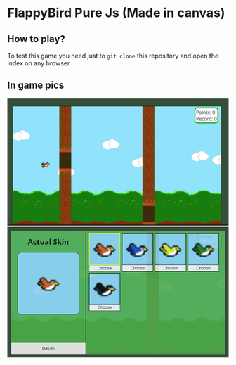 # FlappyBird Pure Js (Made in canvas)
## How to play?
To test this game you need just to ```git clone``` this repository and open the index on any browser
## In game pics

![In game image](./Images/gameImage_1.png)
![In game image](./Images/gameImage_2.png)

